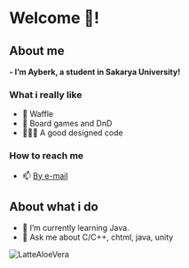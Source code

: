 # Welcome 👋!

## About me
<b> - I’m Ayberk, a student in Sakarya University! </b>

### What i really like
 - 🧇 Waffle 
 - 🎲 Board games and DnD 
 - 👨🏻‍💻 A good designed code

### How to reach me
  - 📫 [By e-mail](mailto:ayberklove@gmail.com)

## About what i do
- 🌱 I’m currently learning Java.
- 💬 Ask me about  C/C++, chtml, java, unity
  

<!--
<p><img align="left" src="https://github-readme-stats.vercel.app/api/top-langs?username=LatteAloeVera&show_icons=true&locale=en&layout=compact" alt="LatteAloeVera" /></p>

<p>&nbsp;<img align="center" src="https://github-readme-stats.vercel.app/api?username=LatteAloeVera&show_icons=true&locale=en" alt="LatteAloeVera" /></p>
-->

<p><img align="center" src="https://github-readme-streak-stats.herokuapp.com/?user=LatteAloeVera&" alt="LatteAloeVera" /></p>



<!--
**LatteAloeVera/LatteAloeVera** is a ✨ _special_ ✨ repository because its `README.md` (this file) appears on your GitHub profile.

Here are some ideas to get you started:

- 🔭 I’m currently working on ...
- 🌱 I’m currently learning ...
- 👯 I’m looking to collaborate on ...
- 🤔 I’m looking for help with ...
- 💬 Ask me about ...
- 📫 How to reach me: ...
- 😄 Pronouns: ...
- ⚡ Fun fact: ...
-->
